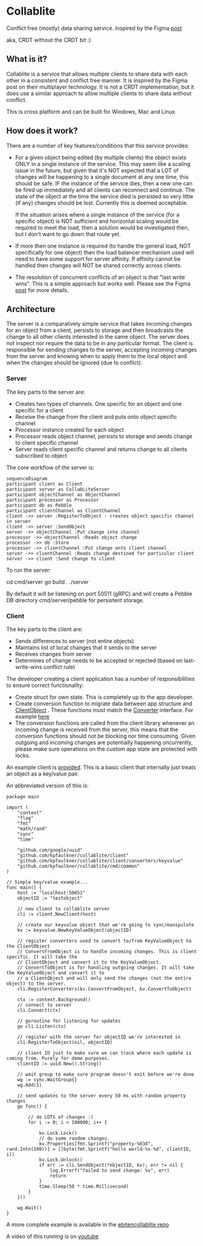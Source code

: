 # Collablite

Conflict free (mostly) data sharing service. Inspired by the Figma [post](https://www.figma.com/blog/how-figmas-multiplayer-technology-works/)

aka, CRDT without the CRDT bit :)

## What is it?

Collablite is a service that allows multiple clients to share data with each other in a consistent and conflict free manner.
It is inspired by the Figma post on their multiplayer technology.
It is not a CRDT implementation, but it does use a similar approach to allow multiple clients to share data without conflict.

This is cross platform and can be built for Windows, Mac and Linux.

## How does it work?

There are a number of key features/conditions that this service provides:

- For a given object being edited (by multiple clients) the object exists ONLY in a single instance of the service. This may
  seem like a scaling issue in the future, but given that it's NOT expected that a LOT of changes will be happening to a single
  document at any one time, this should be safe. IF the instance of the service dies, then a new one can be fired up immediately
  and all clients can reconnect and continue. The state of the object at the time the service died is persisted so very little (if any)
  changes should be lost. Currently this is deemed acceptable.

  If the situation arises where a single instance of the service (for a specific object) is NOT sufficient and horizontal scaling would
  be required to meet the load, then a solution would be investigated then, but I don't want to go down that route yet.

- If more then one instance is required (to handle the general load, NOT specifically for one object) then the load balancer
  mechanism used will need to have some support for server affinity. If affinity cannot be handled then changes will NOT be
  shared correctly across clients.

- The resolution of concurrent conflicts of an object is that "last write wins". This is a simple approach but works well.
  Please see the Figma [post](https://www.figma.com/blog/how-figmas-multiplayer-technology-works/) for more details.


## Architecture

The server is a comparatively simple service that takes incoming changes for an object from a client, persists to storage and then broadcasts the change to all other clients interested in the same object. The server does not inspect nor require the data to be in any particular format. 
The client is responsible for sending changes to the server, accepting incoming changes from the server and knowing when
to apply them to the local object and when the changes should be ignored (due to conflict).

### Server

The key parts to the server are:
- Creates two types of channels. One specific for an object and one specific for a client
- Receive the change from the client and puts onto object specific channel
- Processor instance created for each object
- Processor reads object channel, persists to storage and sends change to client specific channel
- Server reads client specific channel and returns change to all clients subscribed to object

The core workflow of the server is:

```mermaid
sequenceDiagram
participant client as Client
participant server as CollabLiteServer
participant objectChannel as ObjectChannel
participant processor as Processor
participant db as Pebble
participant clientChannel as ClientChannel
client ->> server :RegisterToObject - creates object specific channel in server
client ->> server :SendObject
server ->> objectChannel :Put change into channel
processor ->> objectChannel :Reads object change
processor ->> db :Store
processor ->> clientChannel :Put change onto client channel
server ->> clientChannel :Reads change destined for particular client
server ->> client :Send change to client

```

To run the server:

cd cmd/server
go build .
./server 

By default it will be listening on port 50511 (gRPC) and will create a Pebble DB directory cmd/server/pebble for persistent storage.

### Client

The key parts to the client are:
- Sends differences to server (not entire objects)
- Maintains list of local changes that it sends to the server
- Receives changes from server
- Determines of change needs to be accepted or rejected (based on last-write-wins conflict rule)

The developer creating a client application has a number of responsibilities to ensure correct functionality:
- Create struct for own state. This is completely up to the app developer. 
- Create conversion function to migrate data between app structure and [ClientObject](https://github.com/kpfaulkner/collablite/blob/57baad710ef3c2cae37dcf24ef41dce5f0338205/client/models.go#L29) . These functions must match the [Converter](https://github.com/kpfaulkner/collablite/blob/57baad710ef3c2cae37dcf24ef41dce5f0338205/client/converters/converter.go#L9) interface. For example [here](https://github.com/kpfaulkner/collablite/blob/57baad710ef3c2cae37dcf24ef41dce5f0338205/client/converters/keyvalue/keyvalue.go#L39)
- The conversion functions are called from the client library whenever an incoming change is received from the server, this means that the conversion functions should not be blocking nor time consuming. Given outgoing and incoming changes are potentially happening oncurrently, please make sure operations on the custom app state are protected with locks.


An example client is [provided](https://github.com/kpfaulkner/collablite/blob/main/cmd/client/simpleproperty/main.go). This is a basic client that internally just treats an object as a key/value pair.

An abbreviated version of this is:

```
package main

import (
	"context"
	"flag"
	"fmt"
	"math/rand"
	"sync"
	"time"

	"github.com/google/uuid"
	"github.com/kpfaulkner/collablite/client"
	"github.com/kpfaulkner/collablite/client/converters/keyvalue"
	"github.com/kpfaulkner/collablite/cmd/common"
)

// Simple key/value example...
func main() {
    host := "localhost:50051"
    objectID := "testobject"

    // new client to collablite server
    cli := client.NewClient(host)

    // create our keyvalue object that we're going to sync/manipulate
    kv := keyvalue.NewKeyValueObject(objectID)

    // register converters used to convert to/from KeyValueObject to the ClientObject
    // ConvertFromObject is to handle incoming changes. This is client specific. It will take the
    // ClientObject and convert it to the KeyValueObject.
    // ConvertToObject is for handling outgoing changes. It will take the KeyValueObject and convert it to
    // a ClientObject and will only send the changes (not the entire object) to the server.
    cli.RegisterConverters(kv.ConvertFromObject, kv.ConvertToObject)

    ctx := context.Background()
    // connect to server
    cli.Connect(ctx)

    // goroutine for listening for updates
    go cli.Listen(ctx)

    // register with the server for objectID we're interested in
    cli.RegisterToObject(nil, objectID)

    // client ID just to make sure we can track where each update is coming from. Purely for demo purposes.
    clientID := uuid.New().String()

    // wait group to make sure program doesn't exit before we're done
    wg := sync.WaitGroup{}
    wg.Add(1)

    // send updates to the server every 50 ms with random property changes
    go func() {

        // do LOTS of changes :)
        for i := 0; i < 100000; i++ {

            kv.Lock.Lock()
            // do some random changes.
            kv.Properties[fmt.Sprintf("property-%03d", rand.Intn(100))] = []byte(fmt.Sprintf("hello world-%s-%d", clientID, i))
            kv.Lock.Unlock()
            if err := cli.SendObject(*objectID, kv); err != nil {
                log.Errorf("failed to send change: %v", err)
                return
            }
            time.Sleep(50 * time.Millisecond)
        }
    }()

    wg.Wait()
}

```

A more complete example is available in the [ebitencollablite repo](https://github.com/kpfaulkner/ebitencollablite)

A video of this running is on [youtube](https://www.youtube.com/watch?v=nQXM51JVsEc&list=PLvQEMqf8q-jpQmPZLpze-Ix0LVG5q1u7W)
